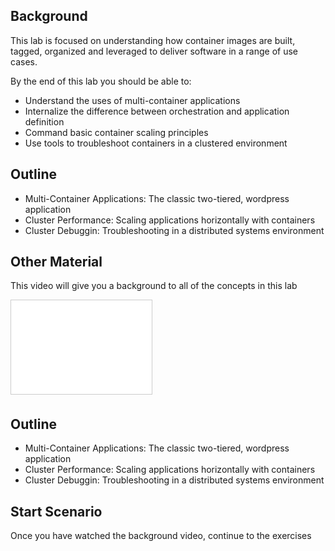 ## Background
This lab is focused on understanding how container images are built, tagged, organized and leveraged to deliver software in a range of use cases.

By the end of this lab you should be able to:
- Understand the uses of multi-container applications
- Internalize the difference between orchestration and application definition
- Command basic container scaling principles
- Use tools to troubleshoot containers in a clustered environment

## Outline
- Multi-Container Applications: The classic two-tiered, wordpress application
- Cluster Performance: Scaling applications horizontally with containers
- Cluster Debuggin: Troubleshooting in a distributed systems environment

## Other Material
This video will give you a background to all of the concepts in this lab

<iframe src="//www.slideshare.net/slideshow/embed_code/key/973NBq7AnUTTWA" width="225px" frameborder="0" marginwidth="0" marginheight="0" scrolling="no" style="border:1px solid #CCC; border-width:1px; margin-bottom:5px; max-width: 100%;" allowfullscreen> </iframe>

## Outline
- Multi-Container Applications: The classic two-tiered, wordpress application
- Cluster Performance: Scaling applications horizontally with containers
- Cluster Debuggin: Troubleshooting in a distributed systems environment

## Start Scenario
Once you have watched the background video, continue to the exercises
